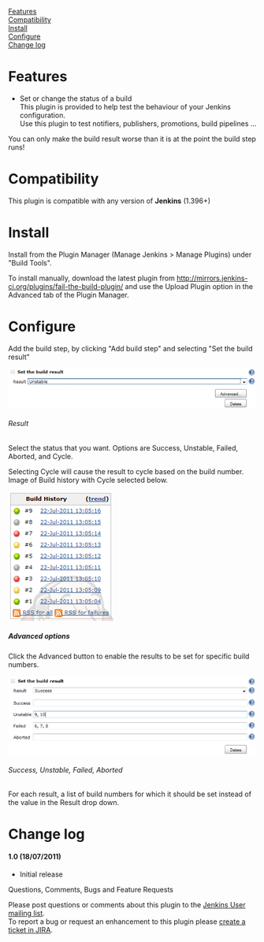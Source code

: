 [Features](https://wiki.jenkins.io/display/JENKINS/Fail+The+Build+Plugin#FailTheBuildPlugin-features)  
[Compatibility](https://wiki.jenkins.io/display/JENKINS/Fail+The+Build+Plugin#FailTheBuildPlugin-compatibility)  
[Install](https://wiki.jenkins.io/display/JENKINS/Fail+The+Build+Plugin#FailTheBuildPlugin-install)  
[Configure](https://wiki.jenkins.io/display/JENKINS/Fail+The+Build+Plugin#FailTheBuildPlugin-configuration)  
[Change
log](https://wiki.jenkins.io/display/JENKINS/Fail+The+Build+Plugin#FailTheBuildPlugin-changelog)

# Features

-   Set or change the status of a build  
    This plugin is provided to help test the behaviour of your Jenkins
    configuration.  
    Use this plugin to test notifiers, publishers, promotions, build
    pipelines ...

You can only make the build result worse than it is at the point the
build step runs!

# Compatibility

This plugin is compatible with any version of **Jenkins** (1.396+)

# Install

Install from the Plugin Manager (Manage Jenkins \> Manage Plugins) under
"Build Tools".

To install manually, download the latest plugin from
<http://mirrors.jenkins-ci.org/plugins/fail-the-build-plugin/> and use
the Upload Plugin option in the Advanced tab of the Plugin Manager.

# Configure

Add the build step, by clicking "Add build step" and selecting "Set the
build result"

![](docs/images/failTheBuild-added.png)

###### Result

Select the status that you want. Options are Success, Unstable, Failed,
Aborted, and Cycle.

Selecting Cycle will cause the result to cycle based on the build
number. Image of Build history with Cycle selected below.

![](docs/images/failTheBuild-cycle.png)

##### Advanced options

Click the Advanced button to enable the results to be set for specific
build numbers.

![](docs/images/failTheBuild-advanced.png)

###### Success, Unstable, Failed, Aborted

For each result, a list of build numbers for which it should be set
instead of the value in the Result drop down.

# Change log

#### 1.0 (18/07/2011)

-   Initial release

Questions, Comments, Bugs and Feature Requests

Please post questions or comments about this plugin to the [Jenkins User
mailing list](http://jenkins-ci.org/content/mailing-lists).  
To report a bug or request an enhancement to this plugin please [create
a ticket in
JIRA](http://issues.jenkins-ci.org/browse/JENKINS/component/15895).

